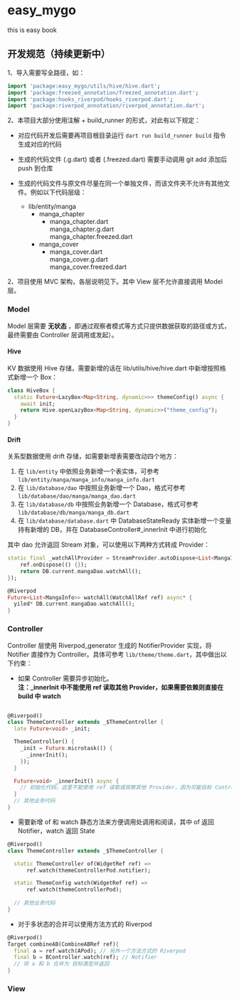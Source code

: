 # easy_mygo

this is easy book

## 开发规范（持续更新中）

1、导入需要写全路径，如：

```dart
import 'package:easy_mygo/utils/hive/hive.dart';
import 'package:freezed_annotation/freezed_annotation.dart';
import 'package:hooks_riverpod/hooks_riverpod.dart';
import 'package:riverpod_annotation/riverpod_annotation.dart';
```
2、本项目大部分使用注解 + build_runner 的形式，对此有以下规定：

* 对应代码开发后需要再项目根目录运行 `dart run build_runner build` 指令生成对应的代码
* 生成的代码文件 (.g.dart) 或者 (.freezed.dart) 需要手动调用 git add 添加后 push 到仓库
* 生成的代码文件与原文件尽量在同一个单独文件，而该文件夹不允许有其他文件。例如以下代码层级：

  * lib/entity/manga  
    * manga_chapter  
      * manga_chapter.dart  
        manga_chapter.g.dart  
        manga_chapter.freezed.dart  
    * manga_cover
      * manga_cover.dart  
        manga_cover.g.dart  
        manga_cover.freezed.dart
    

2、项目使用 MVC 架构，各层说明见下。其中 View 层不允许直接调用 Model 层。

### Model

Model 层需要 **无状态** ，即通过观察者模式等方式只提供数据获取的路径或方式，最终需要由 Controller 层调用或发起）。

#### Hive

KV 数据使用 Hive 存储，需要新增的话在 lib/utils/hive/hive.dart 中新增按照格式新增一个 Box：

```dart
class HiveBox {
  static Future<LazyBox<Map<String, dynamic>>> themeConfig() async {
    await init;
    return Hive.openLazyBox<Map<String, dynamic>>("theme_config");
  }
}
```

#### Drift

关系型数据使用 drift 存储，如需要新增表需要改动四个地方：

1.  在 `lib/entity` 中依照业务新增一个表实体，可参考 `lib/entity/manga/manga_info/manga_info.dart`
2.  在 `lib/database/dao` 中按照业务新增一个 Dao，格式可参考 `lib/database/dao/manga/manga_dao.dart`
3.  在 `lib/database/db` 中按照业务新增一个 Database，格式可参考 `lib/database/db/manga/manga_db.dart`
4.  在 `lib/database/database.dart` 中 DatabaseStateReady 实体新增一个变量持有新增的 DB，并在 DatabaseController#_innerInit 中进行初始化

其中 dao 允许返回 Stream 对象，可以使用以下两种方式转成 Provider：
```dart
static final _watchAllProvider = StreamProvider.autoDispose<List<MangaInfo>>((ref){
    ref.onDispose(() {});
    return DB.current.mangaDao.watchAll();
});
```


```dart
@Riverpod
Future<List<MangaInfo>> watchAll(WatchAllRef ref) async* {
  yiled* DB.current.mangaDao.watchAll();
}
```
### Controller

Controller 层使用 Riverpod_generator 生成的 NotifierProvider 实现，将 Notifier 直接作为 Controller。具体可参考 `lib/theme/theme.dart`，其中做出以下约束：

* 如果 Controller 需要异步初始化。  
**注：_innerInit 中不能使用 ref 读取其他 Provider，如果需要依赖则直接在 build 中 watch**

```dart

@Riverpod()
class ThemeController extends _$ThemeController {
  late Future<void> _init;

  ThemeController() {
    _init = Future.microtask(() {
      _innerInit();
    });
  }

  Future<void> _innerInit() async {
    // 初始化代码，这里不能使用 ref 读取或观察其他 Provider，因为可能目标 Controller 还未初始化成功
  }
  // 其他业务代码
}
```

* 需要新增 of 和 watch 静态方法来方便调用处调用和阅读，其中 of 返回 Notifier，watch 返回 State

```dart
@Riverpod()
class ThemeController extends _$ThemeController {

  static ThemeController of(WidgetRef ref) =>
      ref.watch(themeControllerPod.notifier);

  static ThemeConfig watch(WidgetRef ref) =>
      ref.watch(themeControllerPod);
  
  // 其他业务代码
}
```

* 对于多状态的合并可以使用方法方式的 Riverpod

```dart
@Riverpod()
Target combineAB(CombineABRef ref){
  final a = ref.watch(APod); // 另外一个方法方式的 Riverpod
  final b = BController.watch(ref); // Notifier
  // 将 a 和 b 合并为 目标类型并返回
}
```





### View

